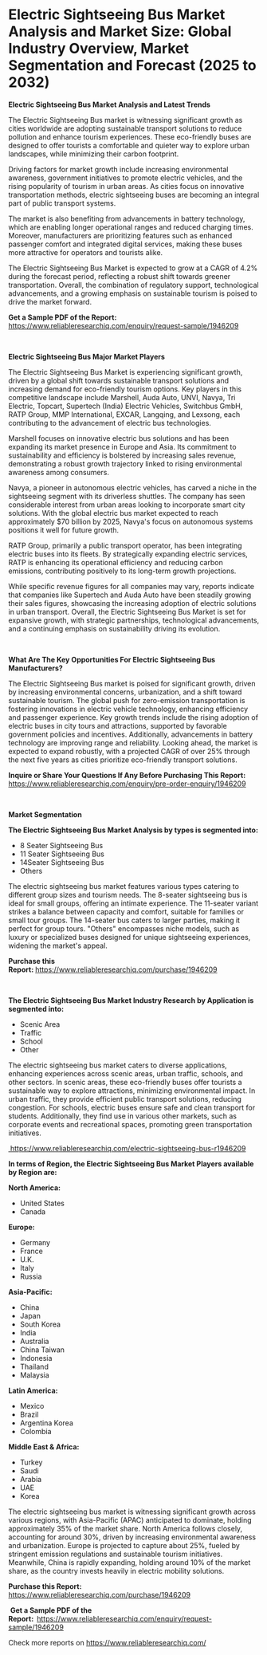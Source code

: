 <p><h1>Electric Sightseeing Bus Market Analysis and Market Size: Global Industry Overview, Market Segmentation and Forecast (2025 to 2032)</h1></p><p><strong>Electric Sightseeing Bus Market Analysis and Latest Trends</strong></p>
<p><p>The Electric Sightseeing Bus market is witnessing significant growth as cities worldwide are adopting sustainable transport solutions to reduce pollution and enhance tourism experiences. These eco-friendly buses are designed to offer tourists a comfortable and quieter way to explore urban landscapes, while minimizing their carbon footprint. </p><p>Driving factors for market growth include increasing environmental awareness, government initiatives to promote electric vehicles, and the rising popularity of tourism in urban areas. As cities focus on innovative transportation methods, electric sightseeing buses are becoming an integral part of public transport systems. </p><p>The market is also benefiting from advancements in battery technology, which are enabling longer operational ranges and reduced charging times. Moreover, manufacturers are prioritizing features such as enhanced passenger comfort and integrated digital services, making these buses more attractive for operators and tourists alike. </p><p>The Electric Sightseeing Bus Market is expected to grow at a CAGR of 4.2% during the forecast period, reflecting a robust shift towards greener transportation. Overall, the combination of regulatory support, technological advancements, and a growing emphasis on sustainable tourism is poised to drive the market forward.</p></p>
<p><strong>Get a Sample PDF of the Report:&nbsp;</strong> <a href="https://www.reliableresearchiq.com/enquiry/request-sample/1946209?utm_campaign=3100&utm_medium=2&utm_source=Github&utm_content=ia&utm_term=30032025&utm_id=electric-sightseeing-bus">https://www.reliableresearchiq.com/enquiry/request-sample/1946209</a></p>
<p>&nbsp;</p>
<p><strong>Electric Sightseeing Bus Major Market Players</strong></p>
<p><p>The Electric Sightseeing Bus Market is experiencing significant growth, driven by a global shift towards sustainable transport solutions and increasing demand for eco-friendly tourism options. Key players in this competitive landscape include Marshell, Auda Auto, UNVI, Navya, Tri Electric, Topcart, Supertech (India) Electric Vehicles, Switchbus GmbH, RATP Group, MMP International, EXCAR, Langqing, and Lexsong, each contributing to the advancement of electric bus technologies.</p><p>Marshell focuses on innovative electric bus solutions and has been expanding its market presence in Europe and Asia. Its commitment to sustainability and efficiency is bolstered by increasing sales revenue, demonstrating a robust growth trajectory linked to rising environmental awareness among consumers.</p><p>Navya, a pioneer in autonomous electric vehicles, has carved a niche in the sightseeing segment with its driverless shuttles. The company has seen considerable interest from urban areas looking to incorporate smart city solutions. With the global electric bus market expected to reach approximately $70 billion by 2025, Navya's focus on autonomous systems positions it well for future growth.</p><p>RATP Group, primarily a public transport operator, has been integrating electric buses into its fleets. By strategically expanding electric services, RATP is enhancing its operational efficiency and reducing carbon emissions, contributing positively to its long-term growth projections.</p><p>While specific revenue figures for all companies may vary, reports indicate that companies like Supertech and Auda Auto have been steadily growing their sales figures, showcasing the increasing adoption of electric solutions in urban transport. Overall, the Electric Sightseeing Bus Market is set for expansive growth, with strategic partnerships, technological advancements, and a continuing emphasis on sustainability driving its evolution.</p></p>
<p>&nbsp;</p>
<p><strong>What Are The Key Opportunities For Electric Sightseeing Bus Manufacturers?</strong></p>
<p><p>The Electric Sightseeing Bus market is poised for significant growth, driven by increasing environmental concerns, urbanization, and a shift toward sustainable tourism. The global push for zero-emission transportation is fostering innovations in electric vehicle technology, enhancing efficiency and passenger experience. Key growth trends include the rising adoption of electric buses in city tours and attractions, supported by favorable government policies and incentives. Additionally, advancements in battery technology are improving range and reliability. Looking ahead, the market is expected to expand robustly, with a projected CAGR of over 25% through the next five years as cities prioritize eco-friendly transport solutions.</p></p>
<p><strong>Inquire or Share Your Questions If Any Before Purchasing This Report:</strong> <a href="https://www.reliableresearchiq.com/enquiry/pre-order-enquiry/1946209?utm_campaign=3100&utm_medium=2&utm_source=Github&utm_content=ia&utm_term=30032025&utm_id=electric-sightseeing-bus">https://www.reliableresearchiq.com/enquiry/pre-order-enquiry/1946209</a></p>
<p>&nbsp;</p>
<p><strong>Market Segmentation</strong></p>
<p><strong>The Electric Sightseeing Bus Market Analysis by types is segmented into:</strong></p>
<p><ul><li>8 Seater Sightseeing Bus</li><li>11 Seater Sightseeing Bus</li><li>14Seater Sightseeing Bus</li><li>Others</li></ul></p>
<p><p>The electric sightseeing bus market features various types catering to different group sizes and tourism needs. The 8-seater sightseeing bus is ideal for small groups, offering an intimate experience. The 11-seater variant strikes a balance between capacity and comfort, suitable for families or small tour groups. The 14-seater bus caters to larger parties, making it perfect for group tours. "Others" encompasses niche models, such as luxury or specialized buses designed for unique sightseeing experiences, widening the market's appeal.</p></p>
<p><strong>Purchase this Report:&nbsp;</strong><a href="https://www.reliableresearchiq.com/purchase/1946209?utm_campaign=3100&utm_medium=2&utm_source=Github&utm_content=ia&utm_term=30032025&utm_id=electric-sightseeing-bus">https://www.reliableresearchiq.com/purchase/1946209</a></p>
<p>&nbsp;</p>
<p><strong>The Electric Sightseeing Bus Market Industry Research by Application is segmented into:</strong></p>
<p><ul><li>Scenic Area</li><li>Traffic</li><li>School</li><li>Other</li></ul></p>
<p><p>The electric sightseeing bus market caters to diverse applications, enhancing experiences across scenic areas, urban traffic, schools, and other sectors. In scenic areas, these eco-friendly buses offer tourists a sustainable way to explore attractions, minimizing environmental impact. In urban traffic, they provide efficient public transport solutions, reducing congestion. For schools, electric buses ensure safe and clean transport for students. Additionally, they find use in various other markets, such as corporate events and recreational spaces, promoting green transportation initiatives.</p></p>
<p><a href="https://www.reliableresearchiq.com/electric-sightseeing-bus-r1946209?utm_campaign=3100&utm_medium=2&utm_source=Github&utm_content=ia&utm_term=30032025&utm_id=electric-sightseeing-bus">&nbsp;https://www.reliableresearchiq.com/electric-sightseeing-bus-r1946209</a></p>
<p><strong>In terms of Region, the Electric Sightseeing Bus Market Players available by Region are:</strong></p>
<p>
    <p> <strong> North America: </strong>
        <ul>
            <li>United States</li>
            <li>Canada</li>
        </ul>
        </p> 
    <p> <strong> Europe: </strong>
        <ul>
            <li>Germany</li>
            <li>France</li>
            <li>U.K.</li>
            <li>Italy</li>
            <li>Russia</li>
        </ul>
        </p> 
    <p> <strong> Asia-Pacific: </strong>
        <ul>
            <li>China</li>
            <li>Japan</li>
            <li>South Korea</li>
            <li>India</li>
            <li>Australia</li>
            <li>China Taiwan</li>
            <li>Indonesia</li>
            <li>Thailand</li>
            <li>Malaysia</li>
        </ul>
        </p> 
    <p> <strong> Latin America: </strong>
        <ul>
            <li>Mexico</li>
            <li>Brazil</li>
            <li>Argentina Korea</li>
            <li>Colombia</li>
        </ul>
        </p> 
    <p> <strong> Middle East & Africa: </strong>
        <ul>
            <li>Turkey</li>
            <li>Saudi</li>
            <li>Arabia</li>
            <li>UAE</li>
            <li>Korea</li>
        </ul>
    </p>
    </p>
<p><p>The electric sightseeing bus market is witnessing significant growth across various regions, with Asia-Pacific (APAC) anticipated to dominate, holding approximately 35% of the market share. North America follows closely, accounting for around 30%, driven by increasing environmental awareness and urbanization. Europe is projected to capture about 25%, fueled by stringent emission regulations and sustainable tourism initiatives. Meanwhile, China is rapidly expanding, holding around 10% of the market share, as the country invests heavily in electric mobility solutions.</p></p>
<p><strong>Purchase this Report: </strong><a href="https://www.reliableresearchiq.com/purchase/1946209?utm_campaign=3100&utm_medium=2&utm_source=Github&utm_content=ia&utm_term=30032025&utm_id=electric-sightseeing-bus">https://www.reliableresearchiq.com/purchase/1946209</a></p>
<p>&nbsp;<strong>Get a Sample PDF of the Report:&nbsp;&nbsp;</strong><a href="https://www.reliableresearchiq.com/enquiry/request-sample/1946209?utm_campaign=3100&utm_medium=2&utm_source=Github&utm_content=ia&utm_term=30032025&utm_id=electric-sightseeing-bus">https://www.reliableresearchiq.com/enquiry/request-sample/1946209</a></p>
<p><strong></strong></p>
<p>Check more reports on <a href="https://www.reliableresearchiq.com/?utm_campaign=3100&utm_medium=2&utm_source=Github&utm_content=ia&utm_term=30032025&utm_id=electric-sightseeing-bus">https://www.reliableresearchiq.com/</a></p>